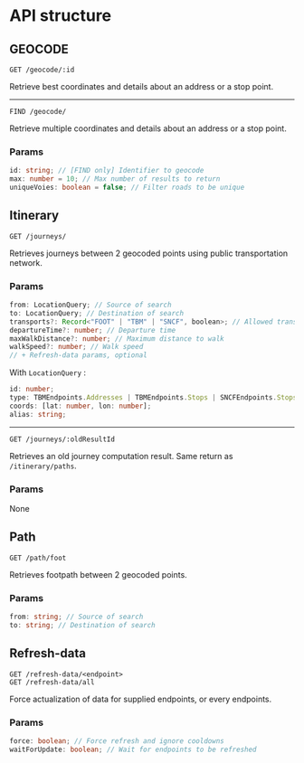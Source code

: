# API structure

## GEOCODE

```
GET /geocode/:id
```

Retrieve best coordinates and details about an address or a stop point.

---

```
FIND /geocode/
```

Retrieve multiple coordinates and details about an address or a stop point.

### Params

```ts
id: string; // [FIND only] Identifier to geocode
max: number = 10; // Max number of results to return
uniqueVoies: boolean = false; // Filter roads to be unique
```

## Itinerary

```
GET /journeys/
```

Retrieves journeys between 2 geocoded points using public transportation network.

### Params

```ts
from: LocationQuery; // Source of search
to: LocationQuery; // Destination of search
transports?: Record<"FOOT" | "TBM" | "SNCF", boolean>; // Allowed transports
departureTime?: number; // Departure time
maxWalkDistance?: number; // Maximum distance to walk
walkSpeed?: number; // Walk speed
// + Refresh-data params, optional
```

With `LocationQuery` :

```ts
id: number;
type: TBMEndpoints.Addresses | TBMEndpoints.Stops | SNCFEndpoints.Stops;
coords: [lat: number, lon: number];
alias: string;
```

---

```
GET /journeys/:oldResultId
```

Retrieves an old journey computation result.
Same return as `/itinerary/paths`.

### Params

None

## Path

```
GET /path/foot
```

Retrieves footpath between 2 geocoded points.

### Params

```ts
from: string; // Source of search
to: string; // Destination of search
```

## Refresh-data

```
GET /refresh-data/<endpoint>
GET /refresh-data/all
```

Force actualization of data for supplied endpoints, or every endpoints.

### Params

```ts
force: boolean; // Force refresh and ignore cooldowns
waitForUpdate: boolean; // Wait for endpoints to be refreshed
```
